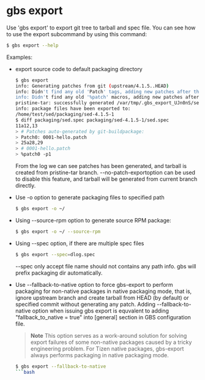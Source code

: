 # gbs export

Use 'gbs export' to export git tree to tarball and spec file. You can see how to use the export subcommand by using this command:

```bash
$ gbs export --help
```

Examples:

- export source code to default packaging directory

  ```bash
  $ gbs export
  info: Generating patches from git (upstream/4.1.5..HEAD)
  info: Didn't find any old 'Patch' tags, adding new patches after the last 'Source' tag.
  info: Didn't find any old '%patch' macros, adding new patches after the last '%setup' macro
  pristine-tar: successfully generated /var/tmp/.gbs_export_UJn0nS/sed-4.1.5.tar.gz
  info: package files have been exported to:
  /home/test/sed/packaging/sed-4.1.5-1
  $ diff packaging/sed.spec packaging/sed-4.1.5-1/sed.spec
  11a12,13
  > # Patches auto-generated by git-buildpackage:
  > Patch0: 0001-hello.patch
  > 25a28,29
  > # 0001-hello.patch
  > %patch0 -p1
  ```

  From the log we can see patches has been generated, and tarball is created from pristine-tar branch. --no-patch-exportoption can be used to disable this feature, and tarball will be generated from current branch directly.

- Use -o option to generate packaging files to specified path

  ```bash
  $ gbs export -o ~/
  ```

- Using --source-rpm option to generate source RPM package:

  ```bash
  $ gbs export -o ~/ --source-rpm
  ```

- Using --spec option, if there are multiple spec files

  ```bash
  $ gbs export --spec=dlog.spec
  ```

  --spec only accept file name should not contains any path info. gbs will prefix packaging dir automatically.

- Use --fallback-to-native option to force gbs-export to perform packaging for non-native packages in native packaging mode, that is, ignore upstream branch and create tarball from HEAD (by default) or specified commit without generating any patch. Adding --fallback-to-native option when issuing gbs export is equvalent to adding "fallback_to_native = true" into [general] section in GBS configuration file.

  > **Note**
  > This option serves as a work-around solution for solving export failures of some non-native packages caused by a tricky engineering problem. For Tizen native packages, gbs-export always performs packaging in native packaging mode.

  ```bash
  $ gbs export --fallback-to-native
  ​```bash
  ```